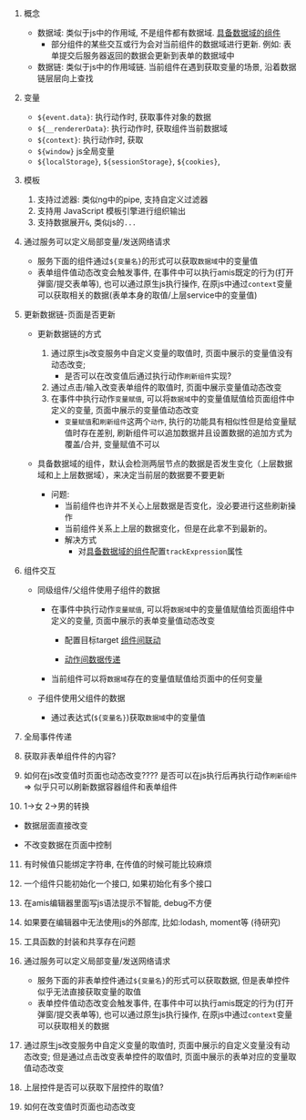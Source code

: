 1. 概念

   - 数据域: 类似于js中的作用域, 不是组件都有数据域.  [具备数据域的组件](http://localhost:8888/zh-CN/docs/concepts/datascope-and-datachain#具备数据域的组件)
     - 部分组件的某些交互或行为会对当前组件的数据域进行更新. 例如: 表单提交后服务器返回的数据会更新到表单的数据域中
   - 数据链: 类似于js中的作用域链. 当前组件在遇到获取变量的场景, 沿着数据链层层向上查找
2. 变量
   - `${event.data}`: 执行动作时, 获取事件对象的数据
   - `${__rendererData}`: 执行动作时, 获取组件当前数据域
   - `${context}`: 执行动作时, 获取
   - `${window}` js全局变量
   - `${localStorage}`, `${sessionStorage}`, `${cookies}`, 
3. 模板 

   1. 支持过滤器: 类似ng中的pipe, 支持自定义过滤器
   2. 支持用 JavaScript 模板引擎进行组织输出
   3. 支持数据展开`&`, 类似js的`...`
4. 通过服务可以定义局部变量/发送网络请求

   - 服务下面的组件通过`${变量名}`的形式可以获取`数据域`中的变量值
   - 表单组件值动态改变会触发事件, 在事件中可以执行amis既定的行为(打开弹窗/提交表单等), 也可以通过原生js执行操作, 在原js中通过`context`变量可以获取相关的数据(表单本身的取值/上层service中的变量值)
5. 更新数据链-页面是否更新

   - 更新数据链的方式
     1. 通过原生js改变服务中自定义变量的取值时, 页面中展示的变量值没有动态改变;  
        - 是否可以在改变值后通过执行动作`刷新组件`实现?
     2. 通过点击/输入改变表单组件的取值时, 页面中展示变量值动态改变
     3. 在事件中执行动作`变量赋值`, 可以将`数据域`中的变量值赋值给页面组件中定义的变量, 页面中展示的变量值动态改变
        - `变量赋值`和`刷新组件`这两个`动作`, 执行的功能具有相似性但是给变量赋值时存在差别, 刷新组件可以追加数据并且设置数据的追加方式为覆盖/合并,  变量赋值不可以

   - 具备数据域的组件，默认会检测两层节点的数据是否发生变化（上层数据域和上上层数据域），来决定当前层的数据要不要更新
     - 问题: 
       - 当前组件也许并不关心上层数据是否变化，没必要进行这些刷新操作
       - 当前组件关系上上层的数据变化，但是在此拿不到最新的。
       - 解决方式
         - 对[具备数据域的组件](http://localhost:8888/zh-CN/docs/concepts/datascope-and-datachain?page=1#具备数据域的组件)配置`trackExpression`属性
6. 组件交互

   - 同级组件/父组件使用子组件的数据

     - 在事件中执行动作`变量赋值`, 可以将`数据域`中的变量值赋值给页面组件中定义的变量, 页面中展示的表单变量值动态改变
       - 配置目标target [组件间联动](http://localhost:8888/zh-CN/docs/concepts/linkage#组件间联动)

       - [动作间数据传递](http://localhost:8888/zh-CN/docs/concepts/event-action#动作间数据传递)

     - 当前组件可以将`数据域`存在的变量值赋值给页面中的任何变量

   - 子组件使用父组件的数据
     - 通过表达式(`${变量名}`)获取`数据域`中的变量值
7. 全局事件传递
8. 获取非表单组件件的内容?
9. 如何在js改变值时页面也动态改变????  是否可以在js执行后再执行动作`刷新组件` => 似乎只可以刷新数据容器组件和表单组件
10. 1->女 2->男的转换

   - 数据层面直接改变

   - 不改变数据在页面中控制

11. 有时候值只能绑定字符串, 在传值的时候可能比较麻烦
12. 一个组件只能初始化一个接口, 如果初始化有多个接口
13. 在amis编辑器里面写js语法提示不智能, debug不方便
14. 如果要在编辑器中无法使用js的外部库,  比如:lodash, moment等 (待研究)
15. 工具函数的封装和共享存在问题





1. 通过服务可以定义局部变量/发送网络请求

   - 服务下面的非表单控件通过`${变量名}`的形式可以获取数据, 但是表单控件似乎无法直接获取变量的取值
   - 表单控件值动态改变会触发事件, 在事件中可以执行amis既定的行为(打开弹窗/提交表单等), 也可以通过原生js执行操作, 在原js中通过`context`变量可以获取相关的数据

2. 通过原生js改变服务中自定义变量的取值时, 页面中展示的自定义变量没有动态改变;  但是通过点击改变表单控件的取值时, 页面中展示的表单对应的变量取值动态改变

3. 上层控件是否可以获取下层控件的取值?

4. 如何在改变值时页面也动态改变

   









   

